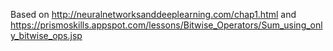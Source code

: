 Based on http://neuralnetworksanddeeplearning.com/chap1.html and https://prismoskills.appspot.com/lessons/Bitwise_Operators/Sum_using_only_bitwise_ops.jsp